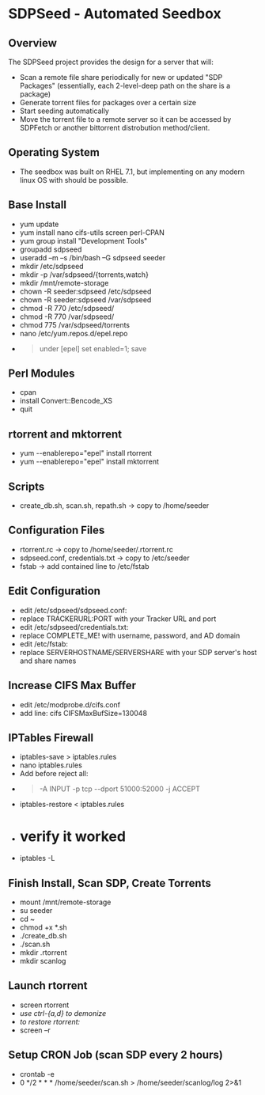 # SDPSeed - Automated Seedbox
## Overview
The SDPSeed project provides the design for a server that will:
- Scan a remote file share periodically for new or updated "SDP Packages" (essentially, each 2-level-deep path on the share is a package)
- Generate torrent files for packages over a certain size
- Start seeding automatically
- Move the torrent file to a remote server so it can be accessed by SDPFetch or another bittorrent distrobution method/client.

## Operating System
* The seedbox was built on RHEL 7.1, but implementing on any modern linux OS with should be possible.

## Base Install
- yum update
- yum install nano cifs-utils screen perl-CPAN
- yum group install "Development Tools"
- groupadd sdpseed
- useradd –m –s /bin/bash –G sdpseed seeder
- mkdir /etc/sdpseed
- mkdir -p /var/sdpseed/{torrents,watch}
- mkdir /mnt/remote-storage
- chown -R seeder:sdpseed /etc/sdpseed
- chown -R seeder:sdpseed /var/sdpseed
- chmod -R 770 /etc/sdpseed/
- chmod -R 770 /var/sdpseed/
- chmod 775 /var/sdpseed/torrents
- nano /etc/yum.repos.d/epel.repo
- > under [epel] set enabled=1; save

## Perl Modules
- cpan
- install Convert::Bencode_XS
- quit

## rtorrent and mktorrent
- yum --enablerepo="epel" install rtorrent
- yum --enablerepo="epel" install mktorrent

## Scripts
- create_db.sh, scan.sh, repath.sh -> copy to /home/seeder

## Configuration Files
- rtorrent.rc -> copy to /home/seeder/.rtorrent.rc
- sdpseed.conf, credentials.txt -> copy to /etc/seeder
- fstab -> add contained line to /etc/fstab

## Edit Configuration
- edit /etc/sdpseed/sdpseed.conf:
 - replace TRACKERURL:PORT with your Tracker URL and port
- edit /etc/sdpseed/credentials.txt:
 - replace COMPLETE_ME! with username, password, and AD domain
- edit /etc/fstab:
 - replace SERVERHOSTNAME/SERVERSHARE with your SDP server's host and share names

## Increase CIFS Max Buffer
- edit /etc/modprobe.d/cifs.conf
- add line: cifs CIFSMaxBufSize=130048

## IPTables Firewall
- iptables-save > iptables.rules
- nano iptables.rules
- Add before reject all:
- > -A INPUT -p tcp --dport 51000:52000 -j ACCEPT
- iptables-restore < iptables.rules
- # verify it worked
- iptables -L

## Finish Install, Scan SDP, Create Torrents
- mount /mnt/remote-storage
- su seeder
- cd ~
- chmod +x *.sh
- ./create_db.sh
- ./scan.sh
- mkdir .rtorrent
- mkdir scanlog

## Launch rtorrent
- screen rtorrent
- *use ctrl-{a,d} to demonize*
- *to restore rtorrent:*
- screen –r

## Setup CRON Job (scan SDP every 2 hours)
- crontab -e
- 0 */2 * * *  /home/seeder/scan.sh > /home/seeder/scanlog/log 2>&1
